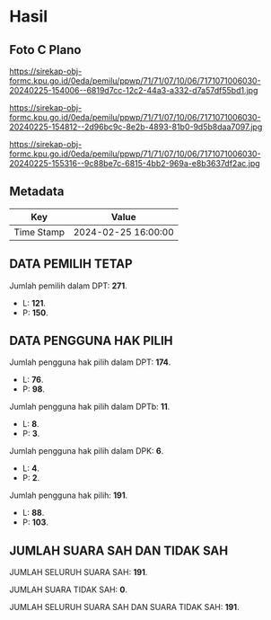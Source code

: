 # Hasil

## Foto C Plano

https://sirekap-obj-formc.kpu.go.id/0eda/pemilu/ppwp/71/71/07/10/06/7171071006030-20240225-154006--6819d7cc-12c2-44a3-a332-d7a57df55bd1.jpg

https://sirekap-obj-formc.kpu.go.id/0eda/pemilu/ppwp/71/71/07/10/06/7171071006030-20240225-154812--2d96bc9c-8e2b-4893-81b0-9d5b8daa7097.jpg

https://sirekap-obj-formc.kpu.go.id/0eda/pemilu/ppwp/71/71/07/10/06/7171071006030-20240225-155316--9c88be7c-6815-4bb2-969a-e8b3637df2ac.jpg


## Metadata

| Key        | Value               |
| ---------- | ------------------- |
| Time Stamp | 2024-02-25 16:00:00 |


## DATA PEMILIH TETAP

Jumlah pemilih dalam DPT: **271**.
 * L: **121**.
 * P: **150**.

## DATA PENGGUNA HAK PILIH

Jumlah pengguna hak pilih dalam DPT: **174**.
 * L: **76**.
 * P: **98**.

Jumlah pengguna hak pilih dalam DPTb: **11**.
 * L: **8**.
 * P: **3**.

Jumlah pengguna hak pilih dalam DPK: **6**.
 * L: **4**.
 * P: **2**.

Jumlah pengguna hak pilih: **191**.
 * L: **88**.
 * P: **103**.

## JUMLAH SUARA SAH DAN TIDAK SAH

JUMLAH SELURUH SUARA SAH: **191**.

JUMLAH SUARA TIDAK SAH: **0**.

JUMLAH SELURUH SUARA SAH DAN SUARA TIDAK SAH: **191**.


